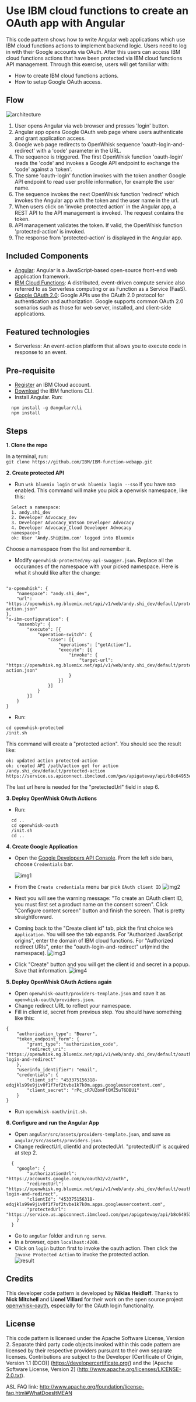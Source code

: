 # Use IBM cloud functions to create an OAuth app with Angular

This code pattern shows how to write Angular web applications which use IBM cloud functions actions to implement backend logic. Users need to log in with their Google accounts via OAuth. After this users can access IBM cloud functions actions that have been protected via IBM cloud functions API management. Through this exercise, users will get familiar with:   
* How to create IBM cloud functions actions.
* How to setup Google OAuth access.

## Flow
![architecture](https://media.github.ibm.com/user/1650/files/82134860-1c61-11e8-8f58-62763114310e)

1. User opens Angular via web browser and presses 'login' button.
2. Angular app opens Google OAuth web page where users authenticate and grant application access.
3. Google web page redirects to OpenWhisk sequence 'oauth-login-and-redirect' with a 'code' parameter in the URL.
4. The sequence is triggered. The first OpenWhisk function 'oauth-login' reads the 'code' and invokes a Google API endpoint to exchange the 'code' against a 'token'.
5. The same 'oauth-login' function invokes with the token another Google API endpoint to read user profile information, for example the user name.
6. The sequence invokes the next OpenWhisk function 'redirect' which invokes the Angular app with the token and the user name in the url.
7. When users click on 'invoke protected action' in the Angular app, a REST API to the API management is invoked. The request contains the token.
8. API management validates the token. If valid, the OpenWhisk function 'protected-action' is invoked.
9. The response from 'protected-action' is displayed in the Angular app.


## Included Components
* [Angular](https://angular.io/): Angular is a JavaScript-based open-source front-end web application framework.
* [IBM Cloud Functions](https://console.bluemix.net/openwhisk/): A distributed, event-driven compute service also referred to as Serverless computing or as Function as a Service (FaaS).
* [Google OAuth 2.0](https://developers.google.com/identity/protocols/OAuth2UserAgent): Google APIs use the OAuth 2.0 protocol for authentication and authorization. Google supports common OAuth 2.0 scenarios such as those for web server, installed, and client-side applications.

## Featured technologies
* Serverless: An event-action platform that allows you to execute code in response to an event.

## Pre-requisite
* [Register](https://console.bluemix.net/registration/) an IBM Cloud account.              
* [Download](https://console.bluemix.net/openwhisk/learn/cli) the IBM functions CLI.        
* Install Angular. Run:       
```
  npm install -g @angular/cli   
  npm install 
```

## Steps
**1. Clone the repo**

In a terminal, run:   
`git clone https://github.com/IBM/IBM-function-webapp.git`

**2. Create protected API**

* Run `wsk bluemix login` or `wsk bluemix login --sso` if you have sso enabled. This command will make you pick a openwisk namespace, like this:
```
  Select a namespace:
  1. andy.shi_dev
  2. Developer Advocacy_dev
  3. Developer Advocacy_Watson Developer Advocacy
  4. Developer Advocacy_Cloud Developer Advocacy
  namespace>1
  ok: User 'Andy.Shi@ibm.com' logged into Bluemix
```
Choose a namespace from the list and remember it.

* Modify `openwhisk-protected/my-api-swagger.json`. Replace all the occurances of the namespace with your picked namespace. Here is what it should like after the change:
```

"x-openwhisk": {
	"namespace": "andy.shi_dev",
	"url": "https://openwhisk.ng.bluemix.net/api/v1/web/andy.shi_dev/default/protected-action.json"
},
"x-ibm-configuration": {
	"assembly": {
		"execute": [{
			"operation-switch": {
				"case": [{
					"operations": ["getAction"],
					"execute": [{
						"invoke": {
							"target-url": "https://openwhisk.ng.bluemix.net/api/v1/web/andy.shi_dev/default/protected-action.json"
						}
					}]
				}]
			}
		}]
	}
}

```  

* Run:
```
cd openwhisk-protected
/init.sh
```
This command will create a "protected action". You should see the result like:
```
ok: updated action protected-action
ok: created API /path/action get for action /andy.shi_dev/default/protected-action
https://service.us.apiconnect.ibmcloud.com/gws/apigateway/api/b8c64953ec67f9443f7a79710b0b1aa59f3980f7590bc03b51262b22002c650c/path/action

```
The last url here is needed for the "pretectedUrl" field in step 6.

**3. Deploy OpenWhisk OAuth Actions**

* Run:
```
  cd ..
  cd openwhisk-oauth
  /init.sh
  cd ..
```

**4. Create Google Application**

* Open the [Google Developers API Console](https://console.developers.google.com/apis). From the left side bars, choose `Credentials` bar.

   ![img1](screenshots/Oauth1.png)
   
* From the `Create credentials` menu bar pick `OAuth client ID`
![img2](screenshots/Oauth2.png)

* Next you will see the warning message: "To create an OAuth client ID, you must first set a product name on the consent screen". Click "Configure content screen" button and finish the screen. That is pretty straightforward.

* Coming back to the "Create client id" tab, pick the first choice `Web Application`. You will see the tab expands.
For "Authorized JavaScript origins", enter the domain of IBM cloud functions. For "Authorized redirect URIs", enter the "oauth-login-and-redirect" url(mind the namespace).
![img3](screenshots/Oauth3.png)

* Click "Create" button and you will get the client id and secret in a popup. Save that information.
![img4](screenshots/Oauth4.png)

**5. Deploy OpenWhisk OAuth Actions again**

* Open `openwhisk-oauth/providers-template.json` and save it as `openwhisk-oauth/providers.json`.
* Change redirect URL to reflect your namespace. 
* Fill in client id, secret from previous step. You should have something like this:
```
{
	"authorization_type": "Bearer",
	"token_endpoint_form": {
		"grant_type": "authorization_code",
		"redirect_uri": "https://openwhisk.ng.bluemix.net/api/v1/web/andy.shi_dev/default/oauth-login-and-redirect"
	},
	"userinfo_identifier": "email",
	"credentials": {
		"client_id": "453375156318-edqjkls99e9jiv0f1f7of2tvbe1k7k0m.apps.googleusercontent.com",
		"client_secret": "rPc_cR7UZomFtOMZ5uT6DBU1"
	}
}
```
* Run `openwhisk-oauth/init.sh`.

**6. Configure and run the Angular App**

* Open `angular/src/assets/providers-template.json`, and save as `angular/src/assets/providers.json`.
* Change redirectUrl, clientId and protectedUrl. "protectedUrl" is acquired at step 2.
```
  {
  	"google": {
  		"authorizationUrl": "https://accounts.google.com/o/oauth2/v2/auth",
  		"redirectUrl": "https://openwhisk.ng.bluemix.net/api/v1/web/andy.shi_dev/default/oauth-login-and-redirect",
  		"clientId": "453375156318-edqjkls99e9jiv0f1f7of2tvbe1k7k0m.apps.googleusercontent.com",
  		"protectedUrl": "https://service.us.apiconnect.ibmcloud.com/gws/apigateway/api/b8c64953ec67f9443f7a79710b0b1aa59f3980f7590bc03b51262b22002c650c/path/action"
  	}
  }
```
* Go to `angular` folder and run `ng serve`. 
* In a browser, open `localhost:4200`.
* Click on `login` button first to invoke the oauth action. Then click the `Invoke Protected Action` to invoke the protected action.   
![result](screenshots/web-app.png)

## Credits

This developer code pattern is developed by **Niklas Heidloff**. Thanks to **Nick Mitchell** and **Lionel Villard** for their work on the open source project [openwhisk-oauth](https://github.com/starpit/openwhisk-oauth), especially for the OAuth login functionality.

## License

This code pattern is licensed under the Apache Software License, Version 2.  Separate third party code objects invoked within this code pattern are licensed by their respective providers pursuant to their own separate licenses. Contributions are subject to the Developer [Certificate of Origin, Version 1.1 (DCO)] (https://developercertificate.org/) and the [Apache Software License, Version 2] (http://www.apache.org/licenses/LICENSE-2.0.txt).

ASL FAQ link: http://www.apache.org/foundation/license-faq.html#WhatDoesItMEAN